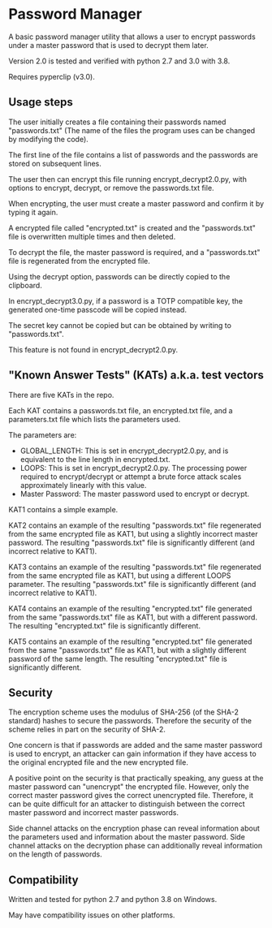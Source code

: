 # Password Manager
A basic password manager utility that allows a user to encrypt passwords under a master password that is used to decrypt them later.

Version 2.0 is tested and verified with python 2.7 and 3.0 with 3.8.

Requires pyperclip (v3.0).

## Usage steps
The user initially creates a file containing their passwords named "passwords.txt" (The name of the files the program uses can be changed by modifying the code).

The first line of the file contains a list of passwords and the passwords are stored on subsequent lines.

The user then can encrypt this file running encrypt_decrypt2.0.py, with options to encrypt, decrypt, or remove the passwords.txt file.

When encrypting, the user must create a master password and confirm it by typing it again.

A encrypted file called "encrypted.txt" is created and the "passwords.txt" file is overwritten multiple times and then deleted.

To decrypt the file, the master password is required, and a "passwords.txt" file is regenerated from the encrypted file.

Using the decrypt option, passwords can be directly copied to the clipboard.

In encrypt_decrypt3.0.py, if a password is a TOTP compatible key, the generated one-time passcode will be copied instead.

The secret key cannot be copied but can be obtained by writing to "passwords.txt".

This feature is not found in encrypt_decrypt2.0.py.


## "Known Answer Tests" (KATs) a.k.a. test vectors
There are five KATs in the repo.

Each KAT contains a passwords.txt file, an encrypted.txt file, and a parameters.txt file which lists the parameters used.

The parameters are:

- GLOBAL_LENGTH: This is set in encrypt_decrypt2.0.py, and is equivalent to the line length in encrypted.txt.
- LOOPS: This is set in encrypt_decrypt2.0.py.
The processing power required to encrypt/decrypt or attempt a brute force attack scales approximately linearly with this value.
- Master Password: The master password used to encrypt or decrypt.

KAT1 contains a simple example.

KAT2 contains an example of the resulting "passwords.txt" file regenerated from the same encrypted file as KAT1,
but using a slightly incorrect master password. The resulting "passwords.txt" file is significantly different (and incorrect relative to KAT1).

KAT3 contains an example of the resulting "passwords.txt" file regenerated from the same encrypted file as KAT1,
but using a different LOOPS parameter. The resulting "passwords.txt" file is significantly different (and incorrect relative to KAT1).

KAT4 contains an example of the resulting "encrypted.txt" file generated from the same "passwords.txt" file as KAT1,
but with a different password. The resulting "encrypted.txt" file is significantly different.

KAT5 contains an example of the resulting "encrypted.txt" file generated from the same "passwords.txt" file as KAT1,
but with a slightly different password of the same length. The resulting "encrypted.txt" file is significantly different.


## Security
The encryption scheme uses the modulus of SHA-256 (of the SHA-2 standard) hashes to secure the passwords.
Therefore the security of the scheme relies in part on the security of SHA-2.

One concern is that if passwords are added and the same master password is used to encrypt, an attacker can gain information if they
have access to the original encrypted file and the new encrypted file.

A positive point on the security is that practically speaking, any guess at the master password can "unencrypt" the encrypted file.
However, only the correct master password gives the correct unencrypted file.
Therefore, it can be quite difficult for an attacker to distinguish between the correct master password and incorrect master passwords.

Side channel attacks on the encryption phase can reveal information about the parameters used and information about the master password.
Side channel attacks on the decryption phase can additionally reveal information on the length of passwords.


## Compatibility
Written and tested for python 2.7 and python 3.8 on Windows.

May have compatibility issues on other platforms.